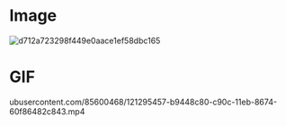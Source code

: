 # Image 

![d712a723298f449e0aace1ef58dbc165](https://user-images.githubusercontent.com/85600468/121293303-0aeb1800-c909-11eb-9122-ecbc22f18547.jpg)
 
# GIF
ubusercontent.com/85600468/121295457-b9448c80-c90c-11eb-8674-60f86482c843.mp4
